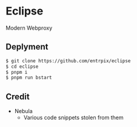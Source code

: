 # Eclipse
Modern Webproxy

## Deplyment
```sh
$ git clone https://github.com/entrpix/eclipse
$ cd eclipse
$ pnpm i
$ pnpm run bstart
```

## Credit
- Nebula 
    - Various code snippets stolen from them